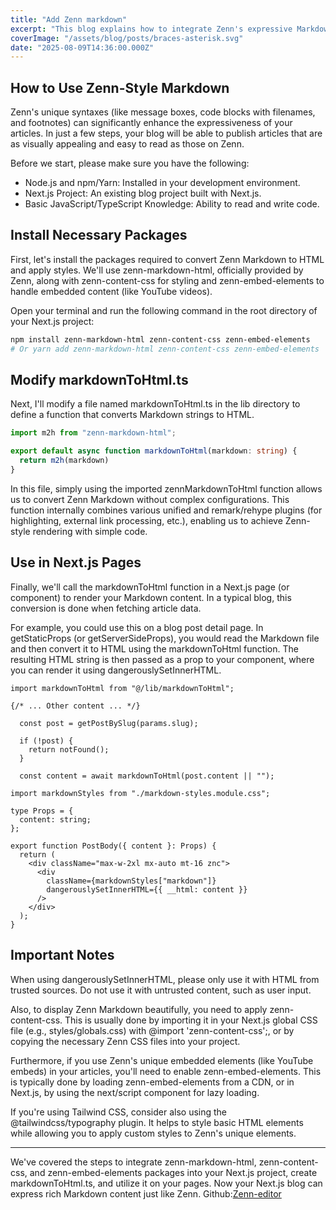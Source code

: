 ```yaml
---
title: "Add Zenn markdown"
excerpt: "This blog explains how to integrate Zenn's expressive Markdown into a Next.js blog using official packages like zenn-markdown-html."
coverImage: "/assets/blog/posts/braces-asterisk.svg"
date: "2025-08-09T14:36:00.000Z"
---
```

## How to Use Zenn-Style Markdown

Zenn's unique syntaxes (like message boxes, code blocks with filenames, and footnotes) can significantly enhance the expressiveness of your articles.
In just a few steps, your blog will be able to publish articles that are as visually appealing and easy to read as those on Zenn.

Before we start, please make sure you have the following:
* Node.js and npm/Yarn: Installed in your development environment.
* Next.js Project: An existing blog project built with Next.js.
* Basic JavaScript/TypeScript Knowledge: Ability to read and write code.

## Install Necessary Packages
First, let's install the packages required to convert Zenn Markdown to HTML and apply styles. We'll use zenn-markdown-html, officially provided by Zenn, along with zenn-content-css for styling and zenn-embed-elements to handle embedded content (like YouTube videos).

Open your terminal and run the following command in the root directory of your Next.js project:
```bash
npm install zenn-markdown-html zenn-content-css zenn-embed-elements
# Or yarn add zenn-markdown-html zenn-content-css zenn-embed-elements
```
## Modify markdownToHtml.ts
Next, I'll modify a file named markdownToHtml.ts in the lib directory to define a function that converts Markdown strings to HTML.

```ts:li/markdownToHtml.ts
import m2h from "zenn-markdown-html";

export default async function markdownToHtml(markdown: string) {
  return m2h(markdown)
}
```
In this file, simply using the imported zennMarkdownToHtml function allows us to convert Zenn Markdown without complex configurations. This function internally combines various unified and remark/rehype plugins (for highlighting, external link processing, etc.), enabling us to achieve Zenn-style rendering with simple code.

## Use in Next.js Pages
Finally, we'll call the markdownToHtml function in a Next.js page (or component) to render your Markdown content. In a typical blog, this conversion is done when fetching article data.

For example, you could use this on a blog post detail page. In getStaticProps (or getServerSideProps), you would read the Markdown file and then convert it to HTML using the markdownToHtml function. The resulting HTML string is then passed as a prop to your component, where you can render it using dangerouslySetInnerHTML.

```tsx:posts/[slug].tsx (Example)
import markdownToHtml from "@/lib/markdownToHtml";

{/* ... Other content ... */}

  const post = getPostBySlug(params.slug);

  if (!post) {
    return notFound();
  }

  const content = await markdownToHtml(post.content || "");

```

```tsx:_components/post-body.tsx (Example)
import markdownStyles from "./markdown-styles.module.css";

type Props = {
  content: string;
};

export function PostBody({ content }: Props) {
  return (
    <div className="max-w-2xl mx-auto mt-16 znc">
      <div
        className={markdownStyles["markdown"]}
        dangerouslySetInnerHTML={{ __html: content }}
      />
    </div>
  );
}
```

## Important Notes

When using dangerouslySetInnerHTML, please only use it with HTML from trusted sources. Do not use it with untrusted content, such as user input.

Also, to display Zenn Markdown beautifully, you need to apply zenn-content-css. This is usually done by importing it in your Next.js global CSS file (e.g., styles/globals.css) with @import 'zenn-content-css';, or by copying the necessary Zenn CSS files into your project.

Furthermore, if you use Zenn's unique embedded elements (like YouTube embeds) in your articles, you'll need to enable zenn-embed-elements. This is typically done by loading zenn-embed-elements from a CDN, or in Next.js, by using the next/script component for lazy loading.

If you're using Tailwind CSS, consider also using the @tailwindcss/typography plugin. It helps to style basic HTML elements while allowing you to apply custom styles to Zenn's unique elements.

----
We've covered the steps to integrate zenn-markdown-html, zenn-content-css, and zenn-embed-elements packages into your Next.js project, create markdownToHtml.ts, and utilize it on your pages. Now your Next.js blog can express rich Markdown content just like Zenn.
Github:[Zenn-editor](https://github.com/zenn-dev/zenn-editor)